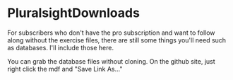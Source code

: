 # PluralsightDownloads
For subscribers who don't have the pro subscription and want to follow along without the exercise files, there are still some things you'll need such as databases. I'll include those here.

You can grab the database files without cloning. On the github site, just right click the mdf and "Save Link As..."
